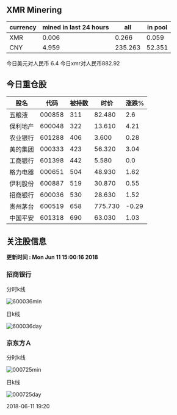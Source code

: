 ## XMR Minering

|currency|mined in last 24 hours|all|in pool|
|---|---|---|---|
|XMR|0.006|0.266|0.059|
|CNY|4.959|235.263|52.351|

今日美元对人民币 6.4	今日xmr对人民币882.92


## 今日重仓股 

|股名|代码|被持数|时价|涨跌%|
|---|---|---|---|---|
|五粮液|000858|311|82.480|2.6|
|保利地产|600048|322|13.610|4.21|
|农业银行|601288|406|3.600|0.28|
|美的集团|000333|423|56.320|3.04|
|工商银行|601398|442|5.580|0.0|
|格力电器|000651|504|48.930|1.62|
|伊利股份|600887|519|30.870|0.55|
|招商银行|600036|530|28.630|1.52|
|贵州茅台|600519|658|775.730|-0.29|
|中国平安|601318|690|63.030|1.03|

## 关注股信息
**更新时间 : Mon Jun 11 15:00:16 2018**
### 招商银行 
分时k线

![600036min](http://image.sinajs.cn/newchart/min/n/sh600036.gif)

日k线

![600036day](http://image.sinajs.cn/newchart/daily/n/sh600036.gif)

### 京东方Ａ 
分时k线

![000725min](http://image.sinajs.cn/newchart/min/n/sz000725.gif)

日k线

![000725day](http://image.sinajs.cn/newchart/daily/n/sz000725.gif)

2018-06-11 19:20